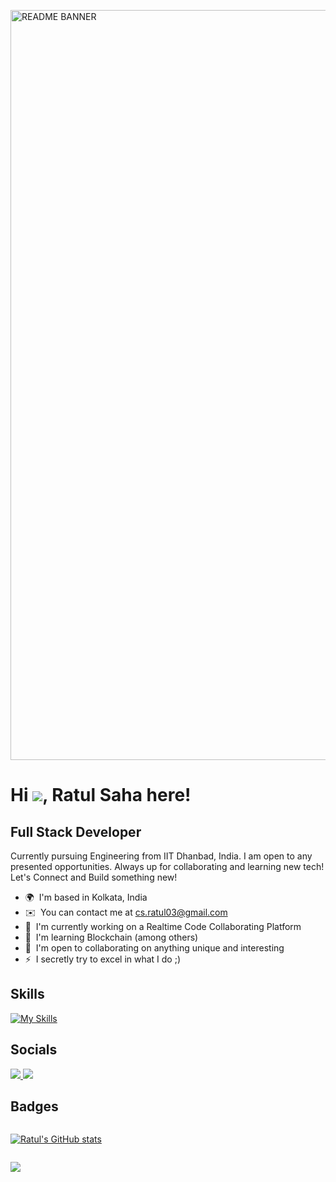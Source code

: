 <p align=”center”>
  <img width="1200" alt="README BANNER" src="https://github.com/Ratul-Saha-003/Ratul-Saha-003/assets/118868981/e1c56bdd-9200-46bd-966b-a01332078864">

</p>

Hi ![](https://user-images.githubusercontent.com/18350557/176309783-0785949b-9127-417c-8b55-ab5a4333674e.gif), Ratul Saha here!
==================================================================================================================================

Full Stack Developer
--------------------


Currently pursuing Engineering from IIT Dhanbad, India. I am open to any presented opportunities. Always up for collaborating and learning new tech! Let's Connect and Build something new!

* 🌍  I'm based in Kolkata, India
* ✉️  You can contact me at [cs.ratul03@gmail.com](mailto:cs.ratul03@gmail.com)
* 🚀  I'm currently working on a Realtime Code Collaborating Platform
* 🧠  I'm learning Blockchain (among others)
* 🤝  I'm open to collaborating on anything unique and interesting
* ⚡  I secretly try to excel in what I do ;)


Skills
--------------------

[![My Skills](https://skillicons.dev/icons?i=js,ts,python,react,redux,vite,nextjs,angular,tailwind,materialui,nodejs,express,flask,fastapi,mongodb,mysql,firebase,git,figma&theme=dark&perline=12)](https://skillicons.dev)

Socials
--------------------

<p align="left">
  <a href="https://github.com/Ratul-Saha-003/">
    <img src="https://skillicons.dev/icons?i=github" />
  </a>
  <a href="https://www.linkedin.com/in/ratul-saha-047066254/">
    <img src="https://skillicons.dev/icons?i=linkedin" />
  </a>
</p>

Badges
--------------------
<div markdown="1" style="display: flex;" align="left">
  
  [![Ratul's GitHub stats](https://github-readme-stats.vercel.app/api?username=Ratul-Saha-003&show_icons=true&theme=github_dark&hide=stars)](https://github.com/anuraghazra/github-readme-stats#gh-dark-mode-only)

</div>

![](https://komarev.com/ghpvc/?username=Ratul-Saha-003&label=Page+Visitors&style=for-the-badge)

